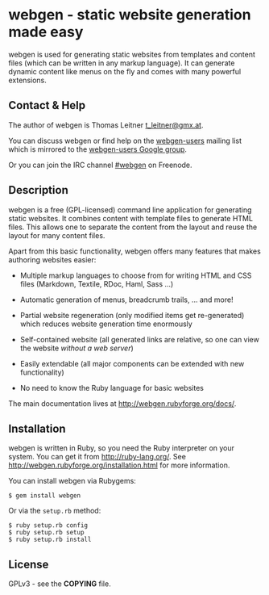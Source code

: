 # webgen - static website generation made easy

webgen is used for generating static websites from templates and content
files (which can be written in any markup language). It can generate
dynamic content like menus on the fly and comes with many powerful
extensions.


## Contact & Help

The author of webgen is Thomas Leitner <t_leitner@gmx.at>.

You can discuss webgen or find help on the [webgen-users] mailing list
which is mirrored to the [webgen-users Google group].

Or you can join the IRC channel [#webgen] on Freenode.

[webgen-users]: http://rubyforge.org/pipermail/webgen-users/
[webgen-users Google group]: https://groups.google.com/forum/?fromgroups#!forum/webgen-users
[#webgen]: irc://chat.freenode.net/#nanoc


## Description

webgen is a free (GPL-licensed) command line application for generating
static websites. It combines content with template files to generate
HTML files. This allows one to separate the content from the layout and
reuse the layout for many content files.

Apart from this basic functionality, webgen offers many features that
makes authoring websites easier:

* Multiple markup languages to choose from for writing HTML and CSS
  files (Markdown, Textile, RDoc, Haml, Sass ...)

* Automatic generation of menus, breadcrumb trails, ... and more!

* Partial website regeneration (only modified items get re-generated)
  which reduces website generation time enormously

* Self-contained website (all generated links are relative, so one can
  view the website *without a web server*)

* Easily extendable (all major components can be extended with new
  functionality)

* No need to know the Ruby language for basic websites

The main documentation lives at <http://webgen.rubyforge.org/docs/>.


## Installation

webgen is written in Ruby, so you need the Ruby interpreter on your
system. You can get it from http://ruby-lang.org/. See
<http://webgen.rubyforge.org/installation.html> for more information.

You can install webgen via Rubygems:

    $ gem install webgen

Or via the `setup.rb` method:

    $ ruby setup.rb config
    $ ruby setup.rb setup
    $ ruby setup.rb install


## License

GPLv3 - see the **COPYING** file.
